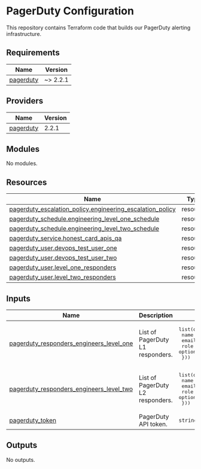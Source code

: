 # PagerDuty Configuration

This repository contains Terraform code that builds our PagerDuty alerting infrastructure.

<!-- BEGIN_TF_DOCS -->
## Requirements

| Name | Version |
|------|---------|
| <a name="requirement_pagerduty"></a> [pagerduty](#requirement\_pagerduty) | ~> 2.2.1 |

## Providers

| Name | Version |
|------|---------|
| <a name="provider_pagerduty"></a> [pagerduty](#provider\_pagerduty) | 2.2.1 |

## Modules

No modules.

## Resources

| Name | Type |
|------|------|
| [pagerduty_escalation_policy.engineering_escalation_policy](https://registry.terraform.io/providers/pagerduty/pagerduty/latest/docs/resources/escalation_policy) | resource |
| [pagerduty_schedule.engineering_level_one_schedule](https://registry.terraform.io/providers/pagerduty/pagerduty/latest/docs/resources/schedule) | resource |
| [pagerduty_schedule.engineering_level_two_schedule](https://registry.terraform.io/providers/pagerduty/pagerduty/latest/docs/resources/schedule) | resource |
| [pagerduty_service.honest_card_apis_qa](https://registry.terraform.io/providers/pagerduty/pagerduty/latest/docs/resources/service) | resource |
| [pagerduty_user.devops_test_user_one](https://registry.terraform.io/providers/pagerduty/pagerduty/latest/docs/resources/user) | resource |
| [pagerduty_user.devops_test_user_two](https://registry.terraform.io/providers/pagerduty/pagerduty/latest/docs/resources/user) | resource |
| [pagerduty_user.level_one_responders](https://registry.terraform.io/providers/pagerduty/pagerduty/latest/docs/resources/user) | resource |
| [pagerduty_user.level_two_responders](https://registry.terraform.io/providers/pagerduty/pagerduty/latest/docs/resources/user) | resource |

## Inputs

| Name | Description | Type | Default | Required |
|------|-------------|------|---------|:--------:|
| <a name="input_pagerduty_responders_engineers_level_one"></a> [pagerduty\_responders\_engineers\_level\_one](#input\_pagerduty\_responders\_engineers\_level\_one) | List of PagerDuty L1 responders. | <pre>list(object({<br>    name  = string<br>    email = string<br>    role  = optional(string)<br>  }))</pre> | n/a | yes |
| <a name="input_pagerduty_responders_engineers_level_two"></a> [pagerduty\_responders\_engineers\_level\_two](#input\_pagerduty\_responders\_engineers\_level\_two) | List of PagerDuty L2 responders. | <pre>list(object({<br>    name  = string<br>    email = string<br>    role  = optional(string)<br>  }))</pre> | n/a | yes |
| <a name="input_pagerduty_token"></a> [pagerduty\_token](#input\_pagerduty\_token) | PagerDuty API token. | `string` | n/a | yes |

## Outputs

No outputs.
<!-- END_TF_DOCS -->
